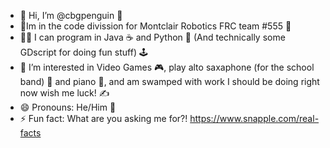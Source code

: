 - 👋 Hi, I’m @cbgpenguin 🐧
- 🏢Im in the code divission for Montclair Robotics FRC team #555 🤖
- 🧑‍💻 I can program in Java ☕ and Python 🐍 (And technically some GDscript for doing fun stuff) 🕹
- 👀 I’m interested in Video Games 🎮, play alto saxaphone (for the school band) 🎷 and piano 🎹, and am swamped with work I should be doing right now wish me luck! ✍
- 😄 Pronouns: He/Him 🧑
- ⚡ Fun fact: What are you asking me for?! https://www.snapple.com/real-facts

<!---
cbgpenguin/cbgpenguin is a ✨ special ✨ repository because its `README.md` (this file) appears on your GitHub profile.
You can click the Preview link to take a look at your changes.
--->
